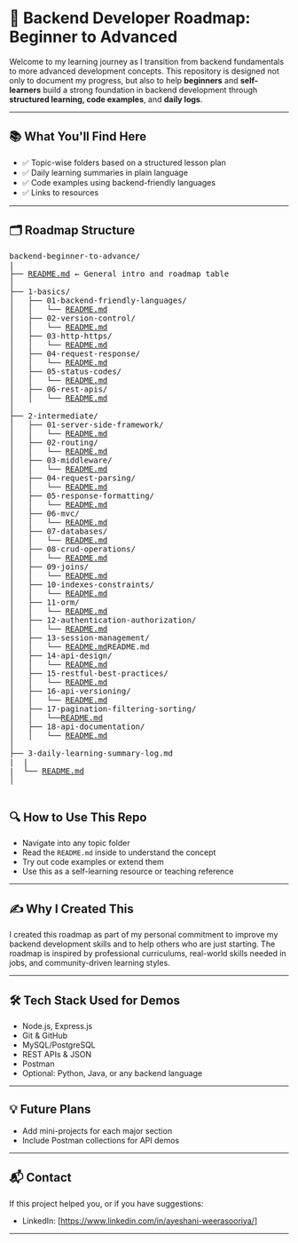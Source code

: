 # 🚀 Backend Developer Roadmap: Beginner to Advanced

Welcome to my learning journey as I transition from backend fundamentals to more advanced development concepts. This repository is designed not only to document my progress, but also to help **beginners** and **self-learners** build a strong foundation in backend development through **structured learning, code examples**, and **daily logs**.

---

## 📚 What You'll Find Here

- ✅ Topic-wise folders based on a structured lesson plan
- ✅ Daily learning summaries in plain language
- ✅ Code examples using backend-friendly languages
- ✅ Links to resources

---

## 🗂️ Roadmap Structure

<pre style="white-space: pre-wrap;">
backend-beginner-to-advance/
|
├── <a href="./README.md">README.md</a> ← General intro and roadmap table
│
├── 1-basics/
│   ├── 01-backend-friendly-languages/
│   │   └── <a href="./1 - Basics/01-Backend-Friendly-Languages/README.md">README.md</a>
│   ├── 02-version-control/
│   │   └── <a href="./1 - Basics/02-Version-Control/README.md">README.md</a>
│   ├── 03-http-https/
│   │   └── <a href="./1 - Basics/03-HTTP-HTTPS/README.md">README.md</a>
│   ├── 04-request-response/
│   │   └── <a href="./1 - Basics/04-Request-Response/README.md">README.md</a>
│   ├── 05-status-codes/
│   │   └── <a href="./1 - Basics/05-Status-codes/README.md">README.md</a>
│   ├── 06-rest-apis/
│   │   └── <a href="./1 - Basics/06-Rest-API/README.md">README.md</a>
│
├── 2-intermediate/
│   ├── 01-server-side-framework/
│   │   └── <a href="./2 - Intermediate/01-Server-Side-Framework/README.md">README.md</a>
│   ├── 02-routing/
│   │   └── <a href="./2 - Intermediate/02-Routing/README.md">README.md</a>
│   ├── 03-middleware/
│   │   └── <a href="./2 - Intermediate/03-Middleware/README.md">README.md</a>
│   ├── 04-request-parsing/
│   │   └── <a href="./2 - Intermediate/04-Request-Parsing/README.md">README.md</a>
│   ├── 05-response-formatting/
│   │   └── <a href="./2 - Intermediate/05-Response-formatting/README.md">README.md</a>
│   ├── 06-mvc/
│   │   └── <a href="./2 - Intermediate/06-MVC/README.md">README.md</a>
│   ├── 07-databases/
│   │   └── <a href="./2 - Intermediate/07-Database/README.md">README.md</a>
│   ├── 08-crud-operations/
│   │   └── <a href="./2 - Intermediate/08-Crud-Operations/README.md">README.md</a>
│   ├── 09-joins/
│   │   └── <a href="./2 - Intermediate/09-Joins/README.md">README.md</a>
│   ├── 10-indexes-constraints/
│   │   └── <a href="./2 - Intermediate/10-Indexs-Constraints/README.md">README.md</a>
│   ├── 11-orm/
│   │   └── <a href="./2 - Intermediate/11-ORM/README.md">README.md</a>
│   ├── 12-authentication-authorization/
│   │   └── <a href="./2 - Intermediate/12-Authentication-Authorization/README.md">README.md</a>
│   ├── 13-session-management/
│   │   └── <a href="./2 - Intermediate/13-Session-Management/README.md">README.md</a>README.md
│   ├── 14-api-design/
│   │   └── <a href="./2 - Intermediate/14-API-Design/README.md">README.md</a>
│   ├── 15-restful-best-practices/
│   │   └── <a href="./2 - Intermediate/15-Restful-Best-Practices/README.md">README.md</a>
│   ├── 16-api-versioning/
│   │   └── <a href="./2 - Intermediate/16-API-Versioning/README.md">README.md</a>
│   ├── 17-pagination-filtering-sorting/
│   │   └──<a href="./2 - Intermediate/17-Pagination-Filtering-Sourting/README.md">README.md</a>
│   ├── 18-api-documentation/
│   │   └── <a href="./2 - Intermediate/18-API-Documentation/README.md">README.md</a>
│
├── 3-daily-learning-summary-log.md
|  |
|  └── <a href="./3 - Daily Learning Summaries/README.md">README.md</a>
│   

</pre>

 
## 🔍 How to Use This Repo

- Navigate into any topic folder
- Read the `README.md` inside to understand the concept
- Try out code examples or extend them
- Use this as a self-learning resource or teaching reference

---

## ✍️ Why I Created This

I created this roadmap as part of my personal commitment to improve my backend development skills and to help others who are just starting. The roadmap is inspired by professional curriculums, real-world skills needed in jobs, and community-driven learning styles.

---

## 🛠️ Tech Stack Used for Demos

- Node.js, Express.js
- Git & GitHub
- MySQL/PostgreSQL
- REST APIs & JSON
- Postman
- Optional: Python, Java, or any backend language

---

## 💡 Future Plans

- Add mini-projects for each major section
- Include Postman collections for API demos

---


## 📬 Contact

If this project helped you, or if you have suggestions:

- LinkedIn: [https://www.linkedin.com/in/ayeshani-weerasooriya/]

---


